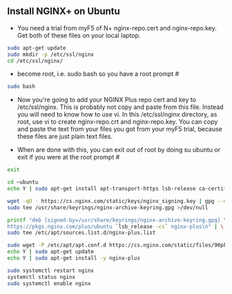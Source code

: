 Install NGINX+ on Ubuntu
-------------------------

* You need a trial from myF5 of N+ nginx-repo.cert and nginx-repo.key.  Get both of these files on your local laptop.

```bash
sudo apt-get update
sudo mkdir -p /etc/ssl/nginx
cd /etc/ssl/nginx/
```
* become root, i.e. sudo bash so you have a root prompt #

```bash
sudo bash
```

* Now you're going to add your NGINX Plus repo cert and key to /etc/ssl/nginx.  This is probably not copy and paste from this file.  Instead you will need to know how to use vi. In this /etc/ssl/nginx directory, as root, use vi to create nginx-repo.crt and nginx-repo.key.  You can copy and paste the text from your files you got from your myF5 trial, because these files are just plain text files. 

* When are done with this, you can exit out of root by doing su ubuntu or exit if you were at the root prompt #

```bash
exit 
```
```bash
cd ~ubuntu
echo Y | sudo apt-get install apt-transport-https lsb-release ca-certificates wget gnupg2 ubuntu-keyring
```
```bash
wget -qO - https://cs.nginx.com/static/keys/nginx_signing.key | gpg --dearmor | \
sudo tee /usr/share/keyrings/nginx-archive-keyring.gpg >/dev/null
```
```bash
printf "deb [signed-by=/usr/share/keyrings/nginx-archive-keyring.gpg] \
https://pkgs.nginx.com/plus/ubuntu `lsb_release -cs` nginx-plus\n" | \
sudo tee /etc/apt/sources.list.d/nginx-plus.list
```
```bash
sudo wget -P /etc/apt/apt.conf.d https://cs.nginx.com/static/files/90pkgs-nginx
echo Y | sudo apt-get update
echo Y | sudo apt-get install -y nginx-plus
```
```bash
sudo systemctl restart nginx
systemctl status nginx
sudo systemctl enable nginx
```
